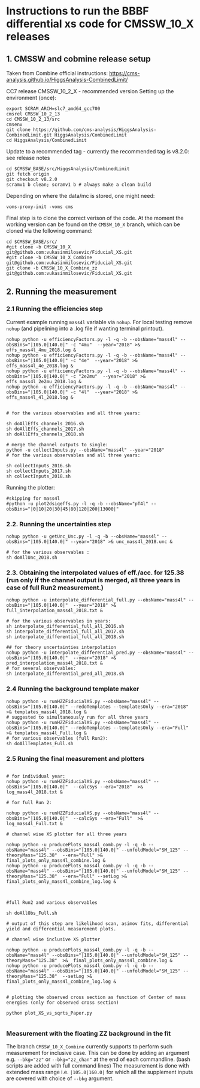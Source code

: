 # Instructions to run the BBBF differential xs code for CMSSW_10_X releases

## 1. CMSSW and cobmine release setup

Taken from Combine official instructions: https://cms-analysis.github.io/HiggsAnalysis-CombinedLimit/

CC7 release CMSSW_10_2_X - recommended version
Setting up the environment (once):

```
export SCRAM_ARCH=slc7_amd64_gcc700
cmsrel CMSSW_10_2_13
cd CMSSW_10_2_13/src
cmsenv
git clone https://github.com/cms-analysis/HiggsAnalysis-CombinedLimit.git HiggsAnalysis/CombinedLimit
cd HiggsAnalysis/CombinedLimit
```

Update to a recommended tag - currently the recommended tag is v8.2.0: see release notes

```
cd $CMSSW_BASE/src/HiggsAnalysis/CombinedLimit
git fetch origin
git checkout v8.2.0
scramv1 b clean; scramv1 b # always make a clean build
```
Depending on where the data/mc is stored, one might need:

```
voms-proxy-init -voms cms
```
Final step is to clone the correct verison of the code. At the moment the working version can be found on the ```CMSSW_10_X``` branch, which can be cloned via the following command:
```
cd $CMSSW_BASE/src/
#git clone -b CMSSW_10_X git@github.com:vukasinmilosevic/Fiducial_XS.git
#git clone -b CMSSW_10_X_Combine git@github.com:vukasinmilosevic/Fiducial_XS.git
git clone -b CMSSW_10_X_Combine_zz git@github.com:vukasinmilosevic/Fiducial_XS.git
```

## 2. Running the measurement

### 2.1 Running the efficiencies step

Current example running ```mass4l``` variable via ```nohup```. For local testing remove ```nohup``` (and pipelining into a .log file if wanting terminal printout).

```
nohup python -u efficiencyFactors.py -l -q -b --obsName="mass4l" --obsBins="|105.0|140.0|" -c "4mu"  --year="2018" >& effs_mass4l_4mu_2018.log &
nohup python -u efficiencyFactors.py -l -q -b --obsName="mass4l" --obsBins="|105.0|140.0|" -c "4e"  --year="2018" >& effs_mass4l_4e_2018.log &
nohup python -u efficiencyFactors.py -l -q -b --obsName="mass4l" --obsBins="|105.0|140.0|" -c "2e2mu"  --year="2018" >& effs_mass4l_2e2mu_2018.log &
nohup python -u efficiencyFactors.py -l -q -b --obsName="mass4l" --obsBins="|105.0|140.0|" -c "4l"  --year="2018" >& effs_mass4l_4l_2018.log &


# for the various observables and all three years:

sh doAllEffs_channels_2016.sh
sh doAllEffs_channels_2017.sh
sh doAllEffs_channels_2018.sh

# merge the channel outputs to single:
python -u collectInputs.py --obsName="mass4l" --year="2018"
# for the various observables and all three years:

sh collectInputs_2016.sh
sh collectInputs_2017.sh
sh collectInputs_2018.sh

```

Running the plotter:

```
#skipping for mass4l 
#python -u plot2dsigeffs.py -l -q -b --obsName="pT4l" --obsBins="|0|10|20|30|45|80|120|200|13000|"
```

### 2.2. Running the uncertainties step

```
nohup python -u getUnc_Unc.py -l -q -b --obsName="mass4l" --obsBins="|105.0|140.0|" --year="2018" >& unc_mass4l_2018.unc &

# for the various observables :
sh doAllUnc_2018.sh
```

### 2.3. Obtaining the interpolated values of eff./acc. for 125.38 (run only if the channel output is merged, all three years in case of full Run2 measurement.)

```
nohup python -u interpolate_differential_full.py --obsName="mass4l" --obsBins="|105.0|140.0|"  --year="2018" >& full_interpolation_mass4l_2018.txt &

# for the various observables in years:
sh interpolate_differential_full_all_2016.sh
sh interpolate_differential_full_all_2017.sh
sh interpolate_differential_full_all_2018.sh

## for theory uncertainties interpolation
nohup python -u interpolate_differential_pred.py --obsName="mass4l" --obsBins="|105.0|140.0|"  --year="2018" >& pred_interpolation_mass4l_2018.txt &
# for several observables:
sh interpolate_differential_pred_all_2018.sh

```
### 2.4 Running the background template maker

```
nohup python -u runHZZFiducialXS.py --obsName="mass4l" --obsBins="|105.0|140.0|" --redoTemplates --templatesOnly --era="2018" >& templates_mass4l_2018.log &
# suggested to simultaneously run for all three years
nohup python -u runHZZFiducialXS.py --obsName="mass4l" --obsBins="|105.0|140.0|" --redoTemplates --templatesOnly --era="Full" >& templates_mass4l_Full.log &
# for various observables (full Run2):
sh doAllTemplates_Full.sh

```

### 2.5 Runing the final measurement and plotters

```

# for individual year:
nohup python -u runHZZFiducialXS.py --obsName="mass4l" --obsBins="|105.0|140.0|"  --calcSys --era="2018"  >& log_mass4l_2018.txt &

# for full Run 2:

nohup python -u runHZZFiducialXS.py --obsName="mass4l" --obsBins="|105.0|140.0|"  --calcSys --era="Full"  >& log_mass4l_Full.txt & 

# channel wise XS plotter for all three years

nohup python -u producePlots_mass4l_comb.py -l -q -b --obsName="mass4l" --obsBins="|105.0|140.0|" --unfoldModel="SM_125" --theoryMass="125.38"  --era="Full" >&  final_plots_only_mass4l_combine.log &
nohup python -u producePlots_mass4l_comb.py -l -q -b --obsName="mass4l" --obsBins="|105.0|140.0|" --unfoldModel="SM_125" --theoryMass="125.38"  --era="Full" --setLog >&  final_plots_only_mass4l_combine_log.log &



#full Run2 and various observables

sh doAllObs_Full.sh

# output of this step are likelihood scan, asimov fits, differential yield and differential measurement plots. 

# channel wise inclusive XS plotter 

nohup python -u producePlots_mass4l_comb.py -l -q -b --obsName="mass4l" --obsBins="|105.0|140.0|" --unfoldModel="SM_125" --theoryMass="125.38"  >&  final_plots_only_mass4l_combine.log &
nohup python -u producePlots_mass4l_comb.py -l -q -b --obsName="mass4l" --obsBins="|105.0|140.0|" --unfoldModel="SM_125" --theoryMass="125.38"  --setLog >&  final_plots_only_mass4l_combine_log.log &


# plotting the observed cross section as function of Center of mass energies (only for observed cross section)

python plot_XS_vs_sqrts_Paper.py


```

### Measurement with the floating ZZ background in the fit
The branch ```CMSSW_10_X_Combine``` currently supports to perform such measurement for inclusive case. 
This can be done by adding an argument e.g. ```--bkg="zz"``` or ```--bkg="zz_chan"``` at the end of each commandline. (bash scripts are added with full command lines)
The measurement is done with extended mass range i.e. ```|105.0|160.0|``` for which all the supplement inputs are covered with choice of ```--bkg``` argument. 





